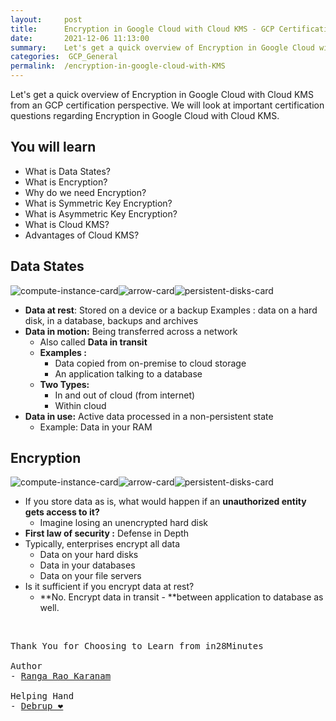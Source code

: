 ```yaml
---
layout:     post
title:      Encryption in Google Cloud with Cloud KMS - GCP Certification Cheat Sheet
date:       2021-12-06 11:13:00
summary:    Let's get a quick overview of Encryption in Google Cloud with Cloud KMS from an GCP certification perspective. We will look at important certification questions regarding Encryption in Google Cloud with Cloud KMS.
categories:  GCP_General
permalink:  /encryption-in-google-cloud-with-KMS
---
```


Let's get a quick overview of Encryption in Google Cloud with Cloud KMS from an GCP certification perspective. We will look at important certification questions regarding Encryption in Google Cloud with Cloud KMS.

## You will learn
- What is Data States?
- What is Encryption?
- Why do we need Encryption?
- What is Symmetric Key Encryption?
- What is Asymmetric Key Encryption?
- What is Cloud KMS?
- Advantages of Cloud KMS?


## Data States
   ![compute-instance-card](https://user-images.githubusercontent.com/57451228/144869368-dd3cb711-7861-4acd-8467-922bb9e36d36.png)![arrow-card](https://user-images.githubusercontent.com/57451228/144869384-d3e48e9d-72be-4e07-bbc5-2a7fabaa07fe.png)![persistent-disks-card](https://user-images.githubusercontent.com/57451228/144869399-a7efe4ff-4347-4195-9b47-51d9de400d69.png)


 
    
- **Data at rest**: Stored on a device or a backup
Examples : data on a hard disk, in a database, backups and archives
- **Data in motion:** Being transferred across a network
  - Also called **Data in transit**
  - **Examples :**
      - Data copied from on-premise to cloud storage
      - An application talking to a database
  - **Two Types:**
      - In and out of cloud (from internet)
      - Within cloud
- **Data in use:** Active data processed in a non-persistent state
   - Example: Data in your RAM

## Encryption
 ![compute-instance-card](https://user-images.githubusercontent.com/57451228/144869368-dd3cb711-7861-4acd-8467-922bb9e36d36.png)![arrow-card](https://user-images.githubusercontent.com/57451228/144869384-d3e48e9d-72be-4e07-bbc5-2a7fabaa07fe.png)![persistent-disks-card](https://user-images.githubusercontent.com/57451228/144869399-a7efe4ff-4347-4195-9b47-51d9de400d69.png)
 
- If you store data as is, what would happen if an **unauthorized entity gets access to it?**
  - Imagine losing an unencrypted hard disk
- **First law of security :** Defense in Depth
- Typically, enterprises encrypt all data
  - Data on your hard disks
  - Data in your databases
  - Data on your file servers
- Is it sufficient if you encrypt data at rest?
  - **No. Encrypt data in transit - **between application to database as well.


<BR/>


<pre>
Thank You for Choosing to Learn from in28Minutes

Author
- <a href="https://www.linkedin.com/in/rangakaranam/">Ranga Rao Karanam</a>

Helping Hand
- <a href="https://www.linkedin.com/in/debrup-365/">Debrup ❤️</a>
</pre>
